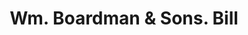 ---
doi: 10.7916/D8698FH4
date_other: '1880'
date_other_textual: 1880-1889
form: printed ephemera
genre:
- Invoices
name:
- Wm. Boardman & Sons
object_in_context_url: https://biggert.cul.columbia.edu/items/view/ave_biggert_00080
subject_hierarchical_geographic:
- Hartford, Connecticut, United States
subject_name:
- Wm. Boardman & Sons
title: Wm. Boardman & Sons. Bill
sort_title: Wm. Boardman & Sons. Bill
call_number: ave_biggert_00080
coordinates:
- 41.7625,-72.67416666666666
pid: ave_biggert_00080
identifiers: ave_biggert_00080
thumbnail: https://derivativo-1.library.columbia.edu/iiif/2/ldpd:343023/full/!256,256/0/native.jpg
permalink: /biggert/ave_biggert_00080/
layout: iiif-image-page
---